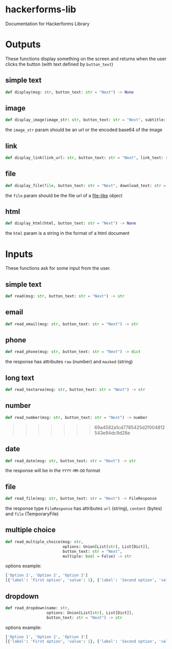 # hackerforms-lib
Documentation for Hackerforms Library

# Outputs

These functions display something on the screen and 
returns when the user clicks the button (with text defined by `button_text`)

## simple text
``` python
def display(msg: str, button_text: str = "Next") -> None
```

## image

``` python
def display_image(image_str: str, button_text: str = "Next", subtitle: str = "") -> None
```
the `image_str` param should be an url or the encoded base64 of the image

## link

``` python
def display_link(link_url: str, button_text: str = "Next", link_text: str = "Click here") -> None
```

## file

``` python
def display_file(file, button_text: str = "Next", download_text: str = "Download here") -> None
```
the `file` param should be the file url of a [file-like](https://docs.python.org/3/glossary.html#term-file-like-object) object

## html

``` python
def display_html(html, button_text: str = "Next") -> None
```
the `html` param is a string in the format of a html document

# Inputs

These functions ask for some input from the user.

## simple text

``` python
def read(msg: str, button_text: str = "Next") -> str
```
## email

``` python
def read_email(msg: str, button_text: str = "Next") -> str
```
## phone

``` python
def read_phone(msg: str, button_text: str = "Next") -> dict
```
the response has attributes `raw` (number) and `masked` (string)
## long text

``` python
def read_textarea(msg: str, button_text: str = "Next") -> str
```
## number

``` python
def read_number(msg: str, button_text: str = "Next") -> number
```

>>>>>>> 69a4582a1cd7785425d2f004812543e94dc9d28e
## date

``` python
def read_date(msg: str, button_text: str = "Next") -> str
```
the response will be in the `YYYY-MM-DD` format

## file

``` python
def read_file(msg: str, button_text: str = "Next") -> FileResponse
```
the response type `FileResponse` has attributes `url` (string), `content` (bytes) and `file` (TemporaryFile)

## multiple choice

``` python
def read_multiple_choice(msg: str,
                         options: Union[List[str], List[Dict]],
                         button_text: str = "Next",
                         multiple: bool = False) -> str
```
options example:
```python
['Option 1', 'Option 2', 'Option 3']
[{'label': 'First option', 'value': 1}, {'label': 'Second option', 'value': 2}]
```

## dropdown

``` python
def read_dropdown(name: str, 
                  options: Union[List[str], List[Dict]], 
                  button_text: str = "Next") -> str
```
options example:
```python
['Option 1', 'Option 2', 'Option 3']
[{'label': 'First option', 'value': 1}, {'label': 'Second option', 'value': 2}]
```
